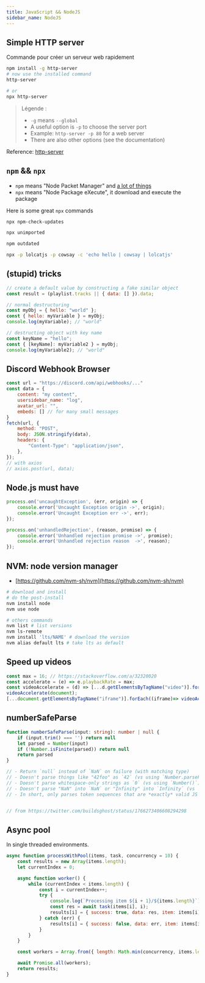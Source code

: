 ```yaml
---
title: JavaScript && NodeJS
sidebar_name: NodeJS
---
```


## Simple HTTP server

Commande pour créer un serveur web rapidement

```sh
npm install -g http-server
# now use the installed command
http-server

# or
npx http-server
```

> Légende :
>
> - `-g` means `--global`
> - A useful option is `-p` to choose the server port
> - Example: `http-server -p 80` for a web server
> - There are also other options (see the documentation)

Reference: [http-server](https://www.npmjs.com/package/http-server)

## `npm` && `npx`

- `npm` means "Node Packet Manager" and [a lot of things](https://github.com/npm/npm-expansions)
- `npx` means "Node Package eXecute", it download and execute the package

Here is some great `npx` commands

```sh
npx npm-check-updates

npx unimported

npm outdated
```

```bash
npx -p lolcatjs -p cowsay -c 'echo hello | cowsay | lolcatjs'
```

## (stupid) tricks

```js
// create a default value by constructing a fake similar object
const result = (playlist.tracks || { data: [] }).data;

// normal destructuring
const myObj = { hello: "world" };
const { hello: myVariable } = myObj;
console.log(myVariable); // "world"

// destructing object with key name
const keyName = "hello";
const { [keyName]: myVariable2 } = myObj;
console.log(myVariable2); // "world"
```

## Discord Webhook Browser

```js
const url = "https://discord.com/api/webhooks/..."
const data = {
    content: "my content",
    usersidebar_name: "log",
    avatar_url: "",
    embeds: [] // for many small messages
}
fetch(url, {
    method: "POST",
    body: JSON.stringify(data),
    headers: {
        "Content-Type": "application/json",
    },
});
// with axios
// axios.post(url, data);
```

## Node.js must have

```js
process.on('uncaughtException', (err, origin) => {
    console.error('Uncaught Exception origin ->', origin);
    console.error('Uncaught Exception err ->', err);
});

process.on('unhandledRejection', (reason, promise) => {
    console.error('Unhandled rejection promise ->', promise);
    console.error('Unhandled rejection reason  ->', reason);
});
```

## NVM: node version manager

- [https://github.com/nvm-sh/nvm](https://github.com/nvm-sh/nvm)

```sh
# download and install
# do the post-install
nvm install node
nvm use node

# others commands
nvm list # list versions
nvm ls-remote
nvm install 'lts/NAME' # download the version
nvm alias default lts # take lts as default
```

## Speed up videos

```js
const max = 16; // https://stackoverflow.com/a/32320020
const accelerate = (e) => e.playbackRate = max;
const videoAccelerate = (d) => [...d.getElementsByTagName("video")].forEach(accelerate);
videoAccelerate(document);
[...document.getElementsByTagName("iframe")].forEach((iframe)=> videoAccelerate(iframe.contentWindow.document));
```

## numberSafeParse

```ts
function numberSafeParse(input: string): number | null {
    if (input.trim() === '') return null
    let parsed = Number(input)
    if (!Number.isFinite(parsed)) return null
    return parsed
}

// - Return `null` instead of `NaN` on failure (with matching type)
// - Doesn't parse things like "42foo" as `42` (vs using `Number.parseFloat()`)
// - Doesn't parse whitespace-only strings as `0` (vs using `Number()`)
// - Doesn't parse "NaN" into `NaN` or "Infinity" into `Infinity` (vs `Number()` or `Number.parseFloat()`)
// - In short, only parses token sequences that are *exactly* valid JS numbers


// from https://twitter.com/buildsghost/status/1766273406608294298
```

## Async pool

In single threaded environments.

```js
async function processWithPool(items, task, concurrency = 10) {
    const results = new Array(items.length);
    let currentIndex = 0;

    async function worker() {
        while (currentIndex < items.length) {
            const i = currentIndex++;
            try {
                console.log(`Processing item ${i + 1}/${items.length}`);
                const res = await task(items[i], i);
                results[i] = { success: true, data: res, item: items[i] };
            } catch (err) {
                results[i] = { success: false, data: err, item: items[i] };
            }
        }
    }

    const workers = Array.from({ length: Math.min(concurrency, items.length) }, () => worker());

    await Promise.all(workers);
    return results;
}
```
